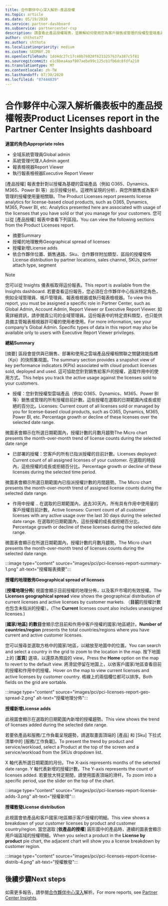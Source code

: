 ```yaml
---
title: 合作夥伴中心深入解析-產品授權
ms.topic: article
ms.date: 05/19/2020
ms.service: partner-dashboard
ms.subservice: partnercenter-csp
description: 請查看此產品授權報表，並瞭解如何使用您為客戶銷售或管理的授權型雲端產品來進行改善。
author: shthota77
ms.author: shthota
ms.localizationpriority: medium
ms.custom: SEOMAY.20
ms.openlocfilehash: 1dd4dc27c17c40b76020f6233257637a387c5f81
ms.sourcegitcommit: e1c8bea4aaf807aebe99c125cb1fb6dc8fdfa210
ms.translationtype: MT
ms.contentlocale: zh-TW
ms.lasthandoff: 07/30/2020
ms.locfileid: "87444839"
---
```

# <a name="product-licenses-report-in-the-partner-center-insights-dashboard"></a><span data-ttu-id="33acb-103">合作夥伴中心深入解析儀表板中的產品授權報表</span><span class="sxs-lookup"><span data-stu-id="33acb-103">Product Licenses report in the Partner Center Insights dashboard</span></span>

<span data-ttu-id="33acb-104">**適當的角色**</span><span class="sxs-lookup"><span data-stu-id="33acb-104">**Appropriate roles**</span></span>
- <span data-ttu-id="33acb-105">全域系統管理員</span><span class="sxs-lookup"><span data-stu-id="33acb-105">Global admin</span></span>
- <span data-ttu-id="33acb-106">系統管理代理人</span><span class="sxs-lookup"><span data-stu-id="33acb-106">Admin agent</span></span>
- <span data-ttu-id="33acb-107">報表檢視器</span><span class="sxs-lookup"><span data-stu-id="33acb-107">Report Viewer</span></span>
- <span data-ttu-id="33acb-108">執行報表檢視器</span><span class="sxs-lookup"><span data-stu-id="33acb-108">Executive Report Viewer</span></span>

<span data-ttu-id="33acb-109">[產品授權] 報表會針對以授權為基礎的雲端產品（例如 O365、Dynamics、M365、Power BI 等）出示授權分析。這裡所呈現的分析，與您所銷售或為客戶管理的授權使用量相關聯。</span><span class="sxs-lookup"><span data-stu-id="33acb-109">The Product Licenses report presents license analytics for license-based cloud products, such as O365, Dynamics, M365, Power BI, etc. Analytics presented here are associated with usage of the licenses that you have sold or that you manage for your customers.</span></span> <span data-ttu-id="33acb-110">您可以從 [產品授權] 報表中查看下列區段。</span><span class="sxs-lookup"><span data-stu-id="33acb-110">You can view the following sections from the Product Licenses report.</span></span>

- <span data-ttu-id="33acb-111">摘要</span><span class="sxs-lookup"><span data-stu-id="33acb-111">Summary</span></span>
- <span data-ttu-id="33acb-112">授權的地理散佈</span><span class="sxs-lookup"><span data-stu-id="33acb-112">Geographical spread of licenses</span></span>
- <span data-ttu-id="33acb-113">授權新增</span><span class="sxs-lookup"><span data-stu-id="33acb-113">License adds</span></span>
- <span data-ttu-id="33acb-114">依合作夥伴位置、銷售通路、Sku、合作夥伴附加類型、區段的授權發佈</span><span class="sxs-lookup"><span data-stu-id="33acb-114">License distribution by partner locations, sales channel, SKUs, partner attach type, segment</span></span>

 > [!NOTE]
 > <span data-ttu-id="33acb-115">您可以從 Insights 儀表板取得這份報表。</span><span class="sxs-lookup"><span data-stu-id="33acb-115">This report is available from the Insights dashboard.</span></span> <span data-ttu-id="33acb-116">若要查看這份報告，您必須在合作夥伴中心指派特定角色，例如全域管理員、帳戶管理員、報表檢視器或執行報表檢視器。</span><span class="sxs-lookup"><span data-stu-id="33acb-116">To view this report, you must be assigned a specific role in Partner Center, such as Global Admin, Account Admin, Report Viewer or Executive Report Viewer.</span></span> <span data-ttu-id="33acb-117">如需詳細資訊，請參閱貴公司的全域管理員。這份報表中的特定資料類型，也只能供具備主管報表檢視器許可權的使用者使用。</span><span class="sxs-lookup"><span data-stu-id="33acb-117">For more information, see your company's Global Admin. Specific types of data in this report may also be available only to users with Executive Report Viewer privileges.</span></span>

<span data-ttu-id="33acb-118">**總結**</span><span class="sxs-lookup"><span data-stu-id="33acb-118">**Summary**</span></span>

<span data-ttu-id="33acb-119">[摘要] 區段會提供與已銷售、部署和使用之雲端產品授權相關聯之關鍵效能指標（Kpi）的快照集視圖。</span><span class="sxs-lookup"><span data-stu-id="33acb-119">The summary section provides a snapshot view of key performance indicators (KPIs) associated with cloud product licenses sold, deployed and used.</span></span> <span data-ttu-id="33acb-120">這可協助您針對銷售給客戶的授權，追蹤作用中的使用方式。</span><span class="sxs-lookup"><span data-stu-id="33acb-120">This helps you track the active usage against the licenses sold to your customers.</span></span>

- <span data-ttu-id="33acb-121">授權：您針對授權型雲端產品（例如 O365、Dynamics、M365、Power BI 等）銷售或管理的所有授權目前計數。這些授權在選取的日期範圍內成長或拒絕的百分比。</span><span class="sxs-lookup"><span data-stu-id="33acb-121">Licenses: Current count of all licenses sold or managed by you for license-based cloud products, such as O365, Dynamics, M365, Power BI, etc. Percentage growth or decline of these licenses over the selected date range.</span></span>

<span data-ttu-id="33acb-122">微圖表會顯示在所選日期範圍內，授權計數的月數月趨勢</span><span class="sxs-lookup"><span data-stu-id="33acb-122">The Micro chart presents the month-over-month trend of license counts during the selected date range</span></span>

- <span data-ttu-id="33acb-123">已部署的授權：您客戶的所有已指派授權的目前計數。</span><span class="sxs-lookup"><span data-stu-id="33acb-123">Licenses deployed: Current count of all assigned licenses of your customer.</span></span>
<span data-ttu-id="33acb-124">在選取的時段內，這些授權的成長或拒絕百分比。</span><span class="sxs-lookup"><span data-stu-id="33acb-124">Percentage growth or decline of these licenses during the selected time period.</span></span>

<span data-ttu-id="33acb-125">微圖表會顯示所選日期範圍內已指派授權計數的月間趨勢。</span><span class="sxs-lookup"><span data-stu-id="33acb-125">The Micro chart presents the month-over-month trend of assigned license counts during the selected date range.</span></span>

- <span data-ttu-id="33acb-126">作用中授權 .. 在選取的日期範圍內，過去30天內，所有具有作用中使用量的客戶授權目前計數。</span><span class="sxs-lookup"><span data-stu-id="33acb-126">Active licenses: Current count of all customer licenses with any active usage over the last 30 days during the selected date range.</span></span>
<span data-ttu-id="33acb-127">在選取的日期範圍內，這些授權的成長或拒絕百分比。</span><span class="sxs-lookup"><span data-stu-id="33acb-127">Percentage growth or decline of these licenses during the selected date range.</span></span>

<span data-ttu-id="33acb-128">微圖表會顯示在所選日期範圍內，授權計數的月數月趨勢。</span><span class="sxs-lookup"><span data-stu-id="33acb-128">The Micro chart presents the month-over-month trend of licenses counts during the selected date range.</span></span>

:::image type="content" source="images/pci/pci-licenses-report-summary-1.png" alt-text="授權報表摘要":::

<span data-ttu-id="33acb-130">**授權的地理散佈**</span><span class="sxs-lookup"><span data-stu-id="33acb-130">**Geographical spread of licenses**</span></span>

<span data-ttu-id="33acb-131">[**授權地理分佈**] 視圖會顯示目前授權的地理分佈，以及客戶市場的有效授權。</span><span class="sxs-lookup"><span data-stu-id="33acb-131">The **Licenses geographical spread** view shows the geographical distribution of current licenses and active licenses by customer markets.</span></span> <span data-ttu-id="33acb-132">（**目前**的授權計數也包含未指派的授權）。</span><span class="sxs-lookup"><span data-stu-id="33acb-132">(The **Current** licenses count also includes unassigned licenses.)</span></span>

<span data-ttu-id="33acb-133">[**國家/地區] 的數目**會顯示您目前和作用中客戶授權的國家/地區總計。</span><span class="sxs-lookup"><span data-stu-id="33acb-133">**Number of countries/region** presents the total countries/regions where you have current and active customer licenses.</span></span>

<span data-ttu-id="33acb-134">您可以搜尋並選取方格中的國家/地區，以縮放至地圖中的位置。</span><span class="sxs-lookup"><span data-stu-id="33acb-134">You can search and select a country in the grid to zoom to the location in the map.</span></span> <span data-ttu-id="33acb-135">按下地圖上的 [**首頁**] 選項，以還原為預設的 view。</span><span class="sxs-lookup"><span data-stu-id="33acb-135">Press the **Home** option on the map to revert to the default view.</span></span> <span data-ttu-id="33acb-136">將滑鼠停留在地圖上，以依客戶國家/地區查看目前的授權和作用中的授權。</span><span class="sxs-lookup"><span data-stu-id="33acb-136">Hover on the map to view current licenses and active licenses by customer country.</span></span> <span data-ttu-id="33acb-137">格線上的兩個欄位都可以排序。</span><span class="sxs-lookup"><span data-stu-id="33acb-137">Both fields on the grid are sortable.</span></span>

:::image type="content" source="images/pci/pci-licenses-report-geo-spread-2.png" alt-text="授權地理分佈":::

<span data-ttu-id="33acb-139">**授權新增**</span><span class="sxs-lookup"><span data-stu-id="33acb-139">**License adds**</span></span>

<span data-ttu-id="33acb-140">此視圖會顯示在選取的日期範圍內新增的授權趨勢。</span><span class="sxs-lookup"><span data-stu-id="33acb-140">This view shows the trend of licenses added during the selected date range.</span></span> 

<span data-ttu-id="33acb-141">若要依產品和服務/工作負載呈現趨勢，請選取畫面頂端的 [產品] 和 [Sku] 下拉式清單中的 [服務/工作負載]。</span><span class="sxs-lookup"><span data-stu-id="33acb-141">To present the trend by product and service/workload, select a Product at the top of the screen and a service/workload from the SKUs dropdown list.</span></span>

<span data-ttu-id="33acb-142">X 軸代表所選日期範圍的月份。</span><span class="sxs-lookup"><span data-stu-id="33acb-142">The X-axis represents months of the selected date range.</span></span> <span data-ttu-id="33acb-143">Y 軸代表新增的授權計數。</span><span class="sxs-lookup"><span data-stu-id="33acb-143">The Y-axis represents the count of licenses added.</span></span> <span data-ttu-id="33acb-144">若要放大特定期間，請使用圖表頂端的滑杆。</span><span class="sxs-lookup"><span data-stu-id="33acb-144">To zoom into a specific period, use the slider on the top of the chart.</span></span>

:::image type="content" source="images/pci/pci-licenses-report-license-adds-3.png" alt-text="授權新增":::

<span data-ttu-id="33acb-146">**授權散發**</span><span class="sxs-lookup"><span data-stu-id="33acb-146">**License distribution**</span></span>

<span data-ttu-id="33acb-147">此視圖會依產品和客戶國家/地區顯示客戶授權的明細。</span><span class="sxs-lookup"><span data-stu-id="33acb-147">This view shows a breakdown of your customer licenses by product and customer country/region.</span></span> <span data-ttu-id="33acb-148">當您選取 [**依產品的授權**] 圓形圖中的產品時，連續的圖表會顯示用戶端區域的授權明細。</span><span class="sxs-lookup"><span data-stu-id="33acb-148">When you select a product in the **License by product** pie chart, the adjacent chart will show you a license breakdown by customer region.</span></span>

:::image type="content" source="images/pci/pci-licenses-report-license-distrib-4.png" alt-text="授權散發":::

## <a name="next-steps"></a><span data-ttu-id="33acb-150">後續步驟</span><span class="sxs-lookup"><span data-stu-id="33acb-150">Next steps</span></span>

<span data-ttu-id="33acb-151">如需更多報告，請參閱[合作夥伴中心深入](partner-center-insights.md)解析。</span><span class="sxs-lookup"><span data-stu-id="33acb-151">For more reports, see [Partner Center Insights](partner-center-insights.md).</span></span>
